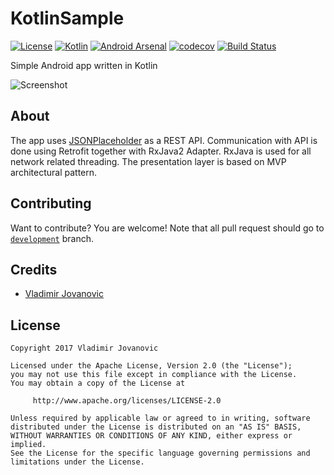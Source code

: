 # KotlinSample
[![License](https://img.shields.io/badge/License-Apache%202.0-blue.svg)](https://github.com/VladimirWrites/KotlinSample/blob/master/LICENSE) 
[![Kotlin](https://img.shields.io/badge/style-1.2.30-green.svg?style=flat&label=Kotlin)](https://kotlinlang.org) 
[![Android Arsenal](https://img.shields.io/badge/Android%20Arsenal-KotlinSample-brightgreen.svg?style=flat)](https://android-arsenal.com/details/3/5554)
[![codecov](https://codecov.io/gh/VladimirWrites/KotlinSample/branch/master/graph/badge.svg)](https://codecov.io/gh/VladimirWrites/KotlinSample)
[![Build Status](https://travis-ci.org/VladimirWrites/KotlinSample.svg?branch=master)](https://travis-ci.org/VladimirWrites/KotlinSample)

Simple Android app written in Kotlin

![Screenshot](http://i.imgur.com/aW0hlk9.png)

About
-------

The app uses [JSONPlaceholder](https://jsonplaceholder.typicode.com) as a REST API.
Communication with API is done using Retrofit together with RxJava2 Adapter.
RxJava is used for all network related threading.
The presentation layer is based on MVP architectural pattern.

Contributing
-------

Want to contribute? You are welcome! 
Note that all pull request should go to [`development`](https://github.com/VladimirWrites/KotlinSample/tree/development) branch.

Credits
-------

+ [Vladimir Jovanovic](https://github.com/VladimirWrites)

License
-------

    Copyright 2017 Vladimir Jovanovic

    Licensed under the Apache License, Version 2.0 (the "License");
    you may not use this file except in compliance with the License.
    You may obtain a copy of the License at

         http://www.apache.org/licenses/LICENSE-2.0

    Unless required by applicable law or agreed to in writing, software
    distributed under the License is distributed on an "AS IS" BASIS,
    WITHOUT WARRANTIES OR CONDITIONS OF ANY KIND, either express or implied.
    See the License for the specific language governing permissions and
    limitations under the License.
